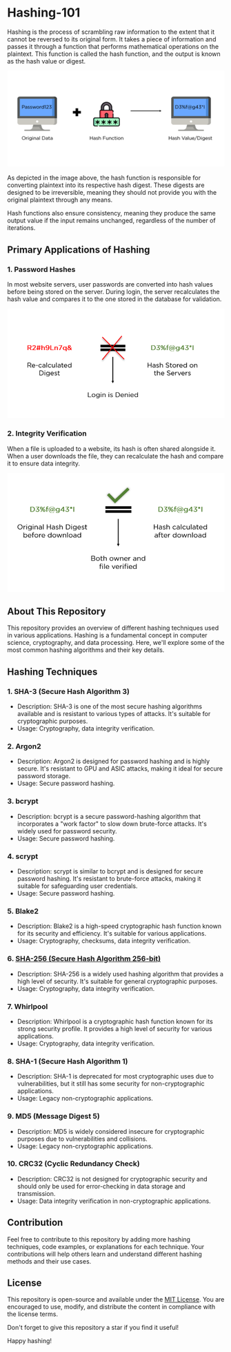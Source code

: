 # Hashing-101

Hashing is the process of scrambling raw information to the extent that it cannot be reversed to its original form. It takes a piece of information and passes it through a function that performs mathematical operations on the plaintext. This function is called the hash function, and the output is known as the hash value or digest.

<p align="center">
  <img src="images/hashing101_1.png" alt="Hash Function">
</p>

As depicted in the image above, the hash function is responsible for converting plaintext into its respective hash digest. These digests are designed to be irreversible, meaning they should not provide you with the original plaintext through any means.

Hash functions also ensure consistency, meaning they produce the same output value if the input remains unchanged, regardless of the number of iterations.

## Primary Applications of Hashing

### 1. Password Hashes

In most website servers, user passwords are converted into hash values before being stored on the server. During login, the server recalculates the hash value and compares it to the one stored in the database for validation.

<p align="center">
  <img src="images/hashing101_2.png" alt="Password Hashes">
</p>

### 2. Integrity Verification

When a file is uploaded to a website, its hash is often shared alongside it. When a user downloads the file, they can recalculate the hash and compare it to ensure data integrity.

<p align="center">
  <img src="images/hashing101_3.png" alt="Integrity Verification">
</p>

## About This Repository

This repository provides an overview of different hashing techniques used in various applications. Hashing is a fundamental concept in computer science, cryptography, and data processing. Here, we'll explore some of the most common hashing algorithms and their key details.

## Hashing Techniques

### 1. SHA-3 (Secure Hash Algorithm 3)

- Description: SHA-3 is one of the most secure hashing algorithms available and is resistant to various types of attacks. It's suitable for cryptographic purposes.
- Usage: Cryptography, data integrity verification.

### 2. Argon2

- Description: Argon2 is designed for password hashing and is highly secure. It's resistant to GPU and ASIC attacks, making it ideal for secure password storage.
- Usage: Secure password hashing.

### 3. bcrypt

- Description: bcrypt is a secure password-hashing algorithm that incorporates a "work factor" to slow down brute-force attacks. It's widely used for password security.
- Usage: Secure password hashing.

### 4. scrypt

- Description: scrypt is similar to bcrypt and is designed for secure password hashing. It's resistant to brute-force attacks, making it suitable for safeguarding user credentials.
- Usage: Secure password hashing.

### 5. Blake2

- Description: Blake2 is a high-speed cryptographic hash function known for its security and efficiency. It's suitable for various applications.
- Usage: Cryptography, checksums, data integrity verification.

### 6. [SHA-256 (Secure Hash Algorithm 256-bit)](https://github.com/Sourabh-Kumar7/Hashing-101/blob/main/docs/sha256.md)

- Description: SHA-256 is a widely used hashing algorithm that provides a high level of security. It's suitable for general cryptographic purposes.
- Usage: Cryptography, data integrity verification.

### 7. Whirlpool

- Description: Whirlpool is a cryptographic hash function known for its strong security profile. It provides a high level of security for various applications.
- Usage: Cryptography, data integrity verification.

### 8. SHA-1 (Secure Hash Algorithm 1)

- Description: SHA-1 is deprecated for most cryptographic uses due to vulnerabilities, but it still has some security for non-cryptographic applications.
- Usage: Legacy non-cryptographic applications.

### 9. MD5 (Message Digest 5)

- Description: MD5 is widely considered insecure for cryptographic purposes due to vulnerabilities and collisions.
- Usage: Legacy non-cryptographic applications.

### 10. CRC32 (Cyclic Redundancy Check)

- Description: CRC32 is not designed for cryptographic security and should only be used for error-checking in data storage and transmission.
- Usage: Data integrity verification in non-cryptographic applications.

## Contribution

Feel free to contribute to this repository by adding more hashing techniques, code examples, or explanations for each technique. Your contributions will help others learn and understand different hashing methods and their use cases.

## License

This repository is open-source and available under the [MIT License](LICENSE). You are encouraged to use, modify, and distribute the content in compliance with the license terms.

Don't forget to give this repository a star if you find it useful!

Happy hashing!


[//]: # (hashing-101/  &#40;Folder&#41;)

[//]: # (|-- README.md  &#40;File&#41;)

[//]: # (|-- requirements.txt  &#40;File&#41;)

[//]: # (|-- examples/  &#40;Folder&#41;)

[//]: # (|   |-- example1.py  &#40;File&#41;)

[//]: # (|   |-- example2.py  &#40;File&#41;)

[//]: # (|   |-- ...  &#40;Other example files&#41;)

[//]: # (|-- src/  &#40;Folder&#41;)

[//]: # (|   |-- hash_algorithms/  &#40;Package&#41;)

[//]: # (|   |   |-- md5.py  &#40;File&#41;)

[//]: # (|   |   |-- sha1.py  &#40;File&#41;)

[//]: # (|   |   |-- sha256.py  &#40;File&#41;)

[//]: # (|   |   |-- ...  &#40;Other algorithm files&#41;)

[//]: # (|   |-- utils/  &#40;Package&#41;)

[//]: # (|   |   |-- validation.py  &#40;File&#41;)

[//]: # (|   |-- hashing.py  &#40;File&#41;)

[//]: # (|-- tests/  &#40;Folder&#41;)

[//]: # (|   |-- test_md5.py  &#40;File&#41;)

[//]: # (|   |-- test_sha1.py  &#40;File&#41;)

[//]: # (|   |-- test_sha256.py  &#40;File&#41;)

[//]: # (|   |-- ...  &#40;Other test files&#41;)

[//]: # (|-- docs/  &#40;Folder&#41;)

[//]: # (|   |-- algorithm1.md  &#40;File&#41;)

[//]: # (|   |-- algorithm2.md  &#40;File&#41;)

[//]: # (|   |-- ...  &#40;Other algorithm documentation files&#41;)

